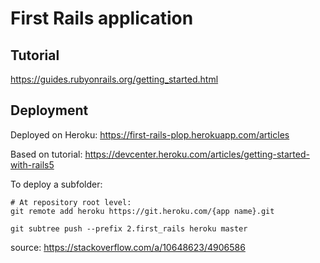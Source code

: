 # First Rails application

## Tutorial

https://guides.rubyonrails.org/getting_started.html

## Deployment

Deployed on Heroku: https://first-rails-plop.herokuapp.com/articles

Based on tutorial: https://devcenter.heroku.com/articles/getting-started-with-rails5

To deploy a subfolder: 
```
# At repository root level:
git remote add heroku https://git.heroku.com/{app name}.git

git subtree push --prefix 2.first_rails heroku master
```
source: https://stackoverflow.com/a/10648623/4906586